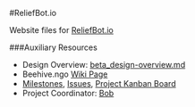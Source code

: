 #ReliefBot.io

Website files for [ReliefBot.io]()

###Auxiliary Resources

- Design Overview: [beta_design-overview.md]()
- Beehive.ngo [Wiki Page]()
- [Milestones](), [Issues](), [Project Kanban Board]()
- Project Coordinator: [Bob]()
